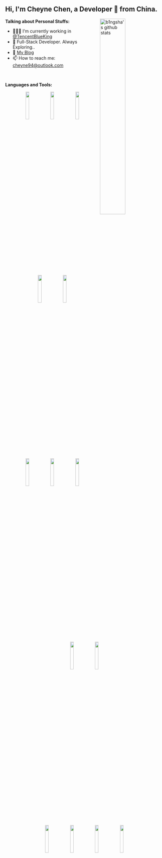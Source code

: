 ## Hi, I'm Cheyne Chen, a Developer 🚀 from China.

**Talking about Personal Stuffs:**
<img width="40%" align="right" alt="b1ngsha's github stats" src="https://github-readme-stats.vercel.app/api?username=b1ngsha&count_private=true" />
- 👨🏽‍💻 I’m currently working in [@TencentBlueKing](https://github.com/TencentBlueKing)
- 🌱 Full-Stack Developer. Always Exploring..
- 💬 [My Blog](b1ngsha.github.io)
- 📫 How to reach me: [cheyne94@outlook.com](cheyne94@outlook.com)
</p>

<br />

**Languages and Tools:**

<p align="center">
  <!-- Your languages and tools. Be careful with the alignment. 
  You can use this sites to get logos: https://www.vectorlogo.zone or https://simpleicons.org/
  -->
  <img width="15%" src="https://www.vectorlogo.zone/logos/java/java-ar21.svg">
  <img width="15%" src="https://www.vectorlogo.zone/logos/python/python-ar21.svg">
  <img width="15%" src="https://www.vectorlogo.zone/logos/golang/golang-ar21.svg">
  <img width="15%" src="https://www.vectorlogo.zone/logos/javascript/javascript-ar21.svg">
  <img width="15%" src="https://www.vectorlogo.zone/logos/typescriptlang/typescriptlang-ar21.svg">
  <br />
  <img width="15%" src="https://www.vectorlogo.zone/logos/mysql/mysql-ar21.svg">
  <img width="15%" src="https://www.vectorlogo.zone/logos/postgresql/postgresql-ar21.svg">
  <img width="15%" src="https://www.vectorlogo.zone/logos/rabbitmq/rabbitmq-ar21.svg">
  <img width="15%" src="https://www.vectorlogo.zone/logos/docker/docker-ar21.svg">
  <img width="15%" src="https://www.vectorlogo.zone/logos/kubernetes/kubernetes-ar21.svg">
  <br />
  <img width="15%" src="https://www.vectorlogo.zone/logos/vuejs/vuejs-ar21.svg">
  <img width="15%" src="https://www.vectorlogo.zone/logos/reactjs/reactjs-ar21.svg">
  <img width="15%" src="https://www.vectorlogo.zone/logos/djangoproject/djangoproject-ar21.svg">
  <img width="15%" src="https://www.vectorlogo.zone/logos/springio/springio-ar21.svg">
</p>
